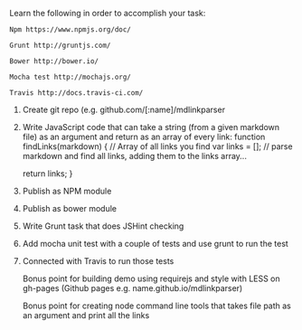 Learn the following in order to accomplish your task:

    Npm https://www.npmjs.org/doc/

    Grunt http://gruntjs.com/

    Bower http://bower.io/

    Mocha test http://mochajs.org/

    Travis http://docs.travis-ci.com/

1. Create git repo (e.g. github.com/[:name]/mdlinkparser
2. Write JavaScript code that can take a string (from a given markdown file) as an argument and return as an array of every link:
function findLinks(markdown) {
    // Array of all links you find
    var links = [];
    // parse markdown and find all links, adding them to the links array...
    
    return links;
}
3. Publish as NPM module
4. Publish as bower module
5. Write Grunt task that does JSHint checking
6. Add mocha unit test with a couple of tests and use grunt to run the test
7. Connected with Travis to run those tests

    Bonus point for building demo using requirejs and style with LESS on gh-pages (Github pages e.g. name.github.io/mdlinkparser)

    Bonus point for creating node command line tools that takes file path as an argument and print all the links

